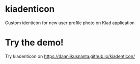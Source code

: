 # kiadenticon
Custom identicon for new user profile photo on Kiad application

# Try the demo!
Try kiadenticon on https://daaniikusnanta.github.io/kiadenticon/
